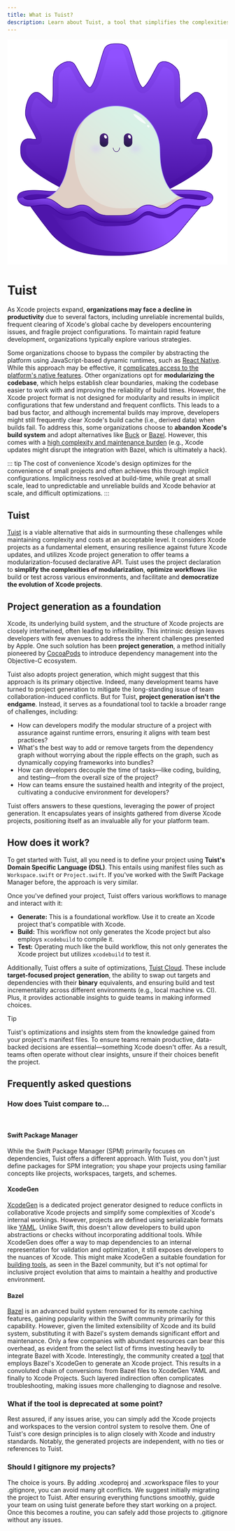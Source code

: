```yaml
---
title: What is Tuist?
description: Learn about Tuist, a tool that simplifies the complexities of modularization, optimizes workflows, and democratizes the evolution of Xcode projects.
---
```


<style module>
.header {
  width: 100%;
  text-align: center;
}
.header_logo {
  width: 200px;
  margin: 0 auto;
}
</style>

<div :class="$style.header">
    <img src="./tuxie.png" :class="$style.header_logo"/>
    <h1>Tuist</h1>
</div>

As Xcode projects expand, **organizations may face a decline in productivity** due to several factors, including unreliable incremental builds, frequent clearing of Xcode's global cache by developers encountering issues, and fragile project configurations. To maintain rapid feature development, organizations typically explore various strategies.

Some organizations choose to bypass the compiler by abstracting the platform using JavaScript-based dynamic runtimes, such as [React Native](https://reactnative.dev/). While this approach may be effective, it [complicates access to the platform's native features](https://shopify.engineering/building-app-clip-react-native). Other organizations opt for **modularizing the codebase**, which helps establish clear boundaries, making the codebase easier to work with and improving the reliability of build times. However, the Xcode project format is not designed for modularity and results in implicit configurations that few understand and frequent conflicts. This leads to a bad bus factor, and although incremental builds may improve, developers might still frequently clear Xcode's build cache (i.e., derived data) when builds fail. To address this, some organizations choose to **abandon Xcode's build system** and adopt alternatives like [Buck](https://buck.build/) or [Bazel](https://bazel.build/). However, this comes with a [high complexity and maintenance burden](https://bazel.build/migrate/xcode) (e.g., Xcode updates might disrupt the integration with Bazel, which is ultimately a hack).

::: tip The cost of convenience
Xcode's design optimizes for the convenience of small projects and often achieves this through implicit configurations. Implicitness resolved at build-time, while great at small scale, lead to unpredictable and unreliable builds and Xcode behavior at scale, and difficult optimizations. 
:::

## Tuist

[Tuist](https://tuist.io) is a viable alternative that aids in surmounting these challenges while maintaining complexity and costs at an acceptable level. It considers Xcode projects as a fundamental element, ensuring resilience against future Xcode updates, and utilizes Xcode project generation to offer teams a modularization-focused declarative API. Tuist uses the project declaration to **simplify the complexities of modularization**, **optimize workflows** like build or test across various environments, and facilitate and **democratize the evolution of Xcode projects**.

## Project generation as a foundation

Xcode, its underlying build system, and the structure of Xcode projects are closely intertwined, often leading to inflexibility. This intrinsic design leaves developers with few avenues to address the inherent challenges presented by Apple. One such solution has been **project generation**, a method initially pioneered by [CocoaPods](https://cocoapods.org) to introduce dependency management into the Objective-C ecosystem.

Tuist also adopts project generation, which might suggest that this approach is its primary objective. Indeed, many development teams have turned to project generation to mitigate the long-standing issue of team collaboration-induced conflicts. But for Tuist, **project generation isn't the endgame**. Instead, it serves as a foundational tool to tackle a broader range of challenges, including:

- How can developers modify the modular structure of a project with assurance against runtime errors, ensuring it aligns with team best practices?
- What's the best way to add or remove targets from the dependency graph without worrying about the ripple effects on the graph, such as dynamically copying frameworks into bundles?
- How can developers decouple the time of tasks—like coding, building, and testing—from the overall size of the project?
- How can teams ensure the sustained health and integrity of the project, cultivating a conducive environment for developers?

Tuist offers answers to these questions, leveraging the power of project generation. It encapsulates years of insights gathered from diverse Xcode projects, positioning itself as an invaluable ally for your platform team.

## How does it work?

To get started with Tuist, all you need is to define your project using **Tuist's Domain Specific Language (DSL)**. This entails using manifest files such as `Workspace.swift` or `Project.swift`. If you've worked with the Swift Package Manager before, the approach is very similar.

Once you've defined your project, Tuist offers various workflows to manage and interact with it:

- **Generate:** This is a foundational workflow. Use it to create an Xcode project that's compatible with Xcode.
- **Build:** This workflow not only generates the Xcode project but also employs `xcodebuild` to compile it.
- **Test:** Operating much like the build workflow, this not only generates the Xcode project but utilizes `xcodebuild` to test it.

Additionally, Tuist offers a suite of optimizations, [Tuist Cloud](/cloud/what-is-cloud). These include **target-focused project generation**, the ability to swap out targets and dependencies with their **binary** equivalents, and ensuring build and test incrementality across different environments (e.g., local machine vs. CI). Plus, it provides actionable insights to guide teams in making informed choices.

> [!TIP] 
> Tuist's optimizations and insights stem from the knowledge gained from your project's manifest files. To ensure teams remain productive, data-backed decisions are essential—something Xcode doesn't offer. As a result, teams often operate without clear insights, unsure if their choices benefit the project.

## Frequently asked questions

### How does Tuist compare to...
<br/>

#### Swift Package Manager

While the Swift Package Manager (SPM) primarily focuses on dependencies, Tuist offers a different approach. With Tuist, you don't just define packages for SPM integration; you shape your projects using familiar concepts like projects, workspaces, targets, and schemes.

#### XcodeGen

[XcodeGen](https://github.com/yonaskolb/XcodeGen) is a dedicated project generator designed to reduce conflicts in collaborative Xcode projects and simplify some complexities of Xcode's internal workings. However, projects are defined using serializable formats like [YAML](https://yaml.org/). Unlike Swift, this doesn't allow developers to build upon abstractions or checks without incorporating additional tools. While XcodeGen does offer a way to map dependencies to an internal representation for validation and optimization, it still exposes developers to the nuances of Xcode. This might make XcodeGen a suitable foundation for [building tools](https://github.com/MobileNativeFoundation/rules_xcodeproj), as seen in the Bazel community, but it's not optimal for inclusive project evolution that aims to maintain a healthy and productive environment.

#### Bazel

[Bazel](https://bazel.build) is an advanced build system renowned for its remote caching features, gaining popularity within the Swift community primarily for this capability. However, given the limited extensibility of Xcode and its build system, substituting it with Bazel's system demands significant effort and maintenance. Only a few companies with abundant resources can bear this overhead, as evident from the select list of firms investing heavily to integrate Bazel with Xcode. Interestingly, the community created a [tool](https://github.com/MobileNativeFoundation/rules_xcodeproj) that employs Bazel's XcodeGen to generate an Xcode project. This results in a convoluted chain of conversions: from Bazel files to XcodeGen YAML and finally to Xcode Projects. Such layered indirection often complicates troubleshooting, making issues more challenging to diagnose and resolve.

### What if the tool is deprecated at some point?

Rest assured, if any issues arise, you can simply add the Xcode projects and workspaces to the version control system to resolve them. One of Tuist's core design principles is to align closely with Xcode and industry standards. Notably, the generated projects are independent, with no ties or references to Tuist.

### Should I gitignore my projects?

The choice is yours. By adding .xcodeproj and .xcworkspace files to your .gitignore, you can avoid many git conflicts. We suggest initially migrating the project to Tuist. After ensuring everything functions smoothly, guide your team on using tuist generate before they start working on a project. Once this becomes a routine, you can safely add those projects to .gitignore without any issues.

<!-- ## Topics

### For Tuist Users

- <doc:installation>
- <doc:project-structure>
- <doc:command-line-interface>
- <doc:dependencies>
- <doc:sharing-code-across-manifests>
- <doc:synthesized-files>
- <doc:extensions>
- <doc:migration-guidelines>
- <doc:tuist-tutorials>

### Manifests

- <doc:project>
- <doc:config>
- <doc:workspace>

### Extensions

- <doc:generation-environment>
- <doc:using-plugins>
- <doc:creating-plugins>
- <doc:task>

### For Tuist Cloud Users

- <doc:tuist-cloud>
- <doc:tuist-cloud-get-started>
- <doc:binary-caching>
- <doc:selective-testing>
- <doc:tuist-cloud-tutorials>

### For Tuist Contributors

- <doc:get-started-as-contributor>
- <doc:manifesto>
- <doc:code-reviews>
- <doc:reporting-bugs>
- <doc:championing-projects> -->
